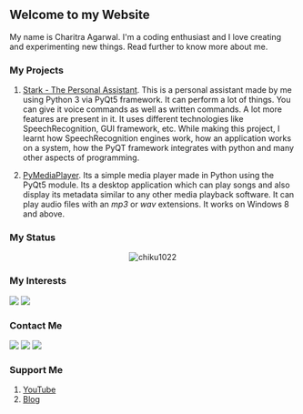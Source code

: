 ## Welcome to my Website

My name is Charitra Agarwal. I'm a coding enthusiast and I love creating and experimenting new things.
Read further to know more about me.

### My Projects

1. [Stark - The Personal Assistant](https://github.com/Chiku1022/Stark-The-Personal-Assistant).
    This is a personal assistant made by me using Python 3 via PyQt5 framework. It can perform a lot of things. You can give it voice commands as well as written commands. A lot more features are present in it. It uses different technologies like SpeechRecognition, GUI framework, etc.
    While making this project, I learnt how SpeechRecognition engines work, how an application works on a system, how the PyQT framework integrates with python and many other aspects of programming.
    
2. [PyMediaPlayer](https://github.com/Chiku1022/PyMediaPlayer).
    Its a simple media player made in Python using the PyQt5 module. Its a desktop application which can play songs and also display its metadata similar to any other media playback software. It can play audio files with an *mp3* or *wav* extensions. It works on Windows 8 and above.


### My Status
<p align="center"> <img src="https://github-readme-stats.vercel.app/api?username=chiku1022&show_icons=true" alt="chiku1022" /> </p> 

### My Interests
[![](https://img.shields.io/badge/python-cD1?style=for-the-badge&logo=python)]()
[![](https://img.shields.io/badge/android-cD1?style=for-the-badge&logo=android)]()


### Contact Me
[![](https://img.shields.io/badge/linkedin-%230077B5.svg?&style=for-the-badge&logo=linkedin&logoColor=white)](https://in.linkedin.com/in/chiku1022)
[![](https://img.shields.io/badge/instagram-%23E4405F.svg?&style=for-the-badge&logo=instagram&logoColor=white)](https://www.instagram.com/everything_computerized/)
[![](https://img.shields.io/badge/youtube-cD1?style=for-the-badge&logo=youtube&logoColor=white)](https://youtube.com/c/everythingcomputerized)

### Support Me
1. [YouTube](https://youtube.com/c/everythingcomputerized)
2. [Blog](https://everythingcomputerized-ca.blogspot.com)

